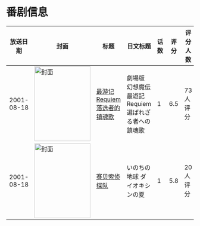 # 番剧信息

|放送日期|封面|标题|日文标题|话数|评分|评分人数|
|---|---|---|---|---|---|---|
|2001-08-18|<img src="https://lain.bgm.tv/pic/cover/c/f0/5a/20580_VA86I.jpg" alt="封面" style="width:150px;height:200px;object-fit:cover;">|[最游记 Requiem 落选者的镇魂歌](https://bangumi.tv/subject/20580)|劇場版 幻想魔伝 最遊記 Requiem 選ばれざる者への鎮魂歌|1|6.5|73人评分|
|2001-08-18|<img src="https://lain.bgm.tv/pic/cover/c/d6/70/37529_b1cU5.jpg" alt="封面" style="width:150px;height:200px;object-fit:cover;">|[赛贝索侦探队](https://bangumi.tv/subject/37529)|いのちの地球 ダイオキシンの夏|1|5.8|20人评分|
